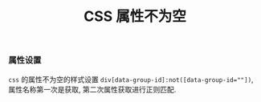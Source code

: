 ﻿---
title: "CSS 属性不为空"
tags:
  - golang
---

### 属性设置

`css` 的属性不为空的样式设置 `div[data-group-id]:not([data-group-id=‌​""])`, 属性名称第一次是获取, 第二次属性获取进行正则匹配.

